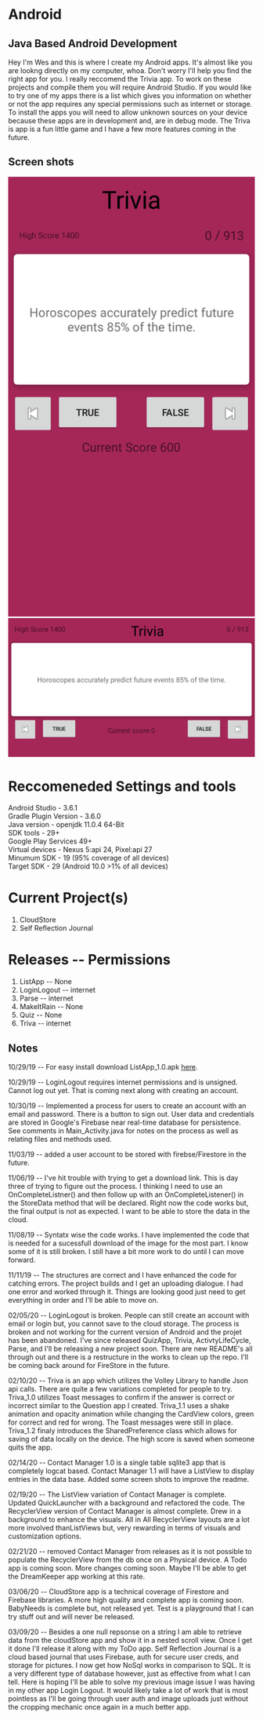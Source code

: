 # Android 

## Java Based Android Development

Hey I'm Wes and this is where I create my Android apps. It's almost like you are lookng directly on my computer, whoa. Don't worry I'll help you find the right app for you. I really reccomend the Trivia app. To work on these projects and compile them you will require Android Studio. If you would like to try one of my apps there is a list which gives you information on whether or not the app requires any special permissions such as internet or storage. To install the apps you will need to allow unknown sources on your device because these apps are in development and, are in debug mode. The Triva is app is a fun little game and I have a few more features coming in the future.

## Screen shots
![Triva 1](Gallery/trivia_portrait.png)
![Triva 2](Gallery/trivia_land.png)

# Reccomeneded Settings and tools

Android Studio - 3.6.1<br/>
Gradle Plugin Version - 3.6.0<br/>
Java version - openjdk 11.0.4 64-Bit<br/>
SDK tools - 29+<br/>
Google Play Services 49+<br/>
Virtual devices - Nexus 5:api 24, Pixel:api 27<br/>
Minumum SDK - 19 (95% coverage of all devices)<br/>
Target SDK - 29 (Android 10.0 >1% of all devices)<br/>

# Current Project(s)

1. CloudStore
2. Self Reflection Journal

# Releases -- Permissions

1. ListApp -- None
2. LoginLogout -- internet
3. Parse -- internet
4. MakeItRain -- None
5. Quiz -- None
6. Triva -- internet

## Notes

10/29/19 -- For easy install download ListApp_1.0.apk [here](www.website.com).

10/29/19 -- LoginLogout requires internet permissions and is unsigned. Cannot log out yet. That is coming next along with creating an account.

10/30/19 -- Implemented a process for users to create an account with an email and password. There is a button to sign out. User data and credentials are stored in Google's Firebase near real-time database for persistence. See comments in Main_Activity.java for notes on the process as well as relating files and methods used.

11/03/19 -- added a user account to be stored with firebse/Firestore in the future.

11/06/19 -- I've hit trouble with trying to get a download link. This is day three of trying to figure out the process. I thinking I need to use an OnCompleteListner() and then follow up with an OnCompleteListener() in the StoreData method that will be declared. Right now the code works but, the final output is not as expected. I want to be able to store the data in the cloud.

11/08/19 -- Syntatx wise the code works. I have implemented the code that is needed for a sucessfull download of the image for the most part. I know some of it is still broken. I still have a bit more work to do until I can move forward.

11/11/19 -- The structures are correct and I have enhanced the code for catching errors. The project builds and I get an uploading  dialogue. I had one error and worked through it. Things are looking good just need to get everything in order and I'll be able to move on.

02/05/20 -- LoginLogout is broken. People can still create an account with email or login but, you cannot save to the cloud storage. The 
process is broken and not working for the current version of Android and the projet has been abandoned. I've since released QuizApp, Trivia,
ActivtyLifeCycle, Parse, and I'll be releasing a new project soon. There are new README's all through out and there is a restructure in 
the works to clean up the repo. I'll be coming back around for FireStore in the future.

02/10/20 -- Triva is an app which utilizes the Volley Library to handle Json api calls. There are quite a few variations completed for people to try. Triva_1.0 utilizes Toast messages to confirm if the answer is correct or incorrect similar to the Question app I created. Triva_1.1 uses a shake animation and opacity animation while changing the CardView colors, green for correct and red for wrong. The Toast messages were still in place. Triva_1.2 finaly introduces the SharedPreference class which allows for saving of data locally on the device. The high score is saved when someone quits the app. 

02/14/20 -- Contact Manager 1.0 is a single table sqlite3 app that is completely logcat based. Contact Manager 1.1 will have a ListView to display entries in the data base. Added some screen shots to improve the readme.

02/19/20 -- The ListView variation of Contact Manager is complete. Updated QuickLauncher with a background and refactored the code. The RecyclerView version of Contact Manager is almost complete. Drew in a background to enhance the visuals. All in All RecyclerView layouts are a lot more involved thanListViews but, very rewarding in terms of visuals and customization options.

02/21/20 -- removed Contact Manager from releases as it is not possible to populate the RecyclerView from the db once on a Physical device. A Todo app is coming soon. More changes coming soon. Maybe I'll be able to get the DreamKeeper app working at this rate.

03/06/20 -- CloudStore app is a technical coverage of Firestore and Firebase libraries. A more high quality and complete app is coming soon. BabyNeeds is complete but, not released yet. Test is a playground that I can try stuff out and will never be released.

03/09/20 -- Besides a one null repsonse on a string I am able to retrieve data from the cloudStore app and show it in a nested scroll view. Once I get it done I'll release it along with my ToDo app. Self Reflection Journal is a cloud based journal that uses Firebase, auth for secure user creds, and storage for pictures. I now get how NoSql works in comparison to SQL. It is a very different type of database however, just as effective from what I can tell. Here is hoping I'll be able to solve my previous image issue I was having in my other app Login Logout. It would likely take a lot of work that is most pointless as I'll be going through user auth and image uploads just without the cropping mechanic once again in a much better app.

